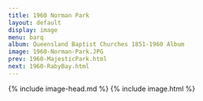 ```yaml
---
title: 1960 Norman Park
layout: default
display: image
menu: barq
album: Queensland Baptist Churches 1851-1960 Album
image: 1960-Norman-Park.JPG
prev: 1960-MajesticPark.html
next: 1960-RabyBay.html
---
```

{% include image-head.md %}
{% include image.html %}